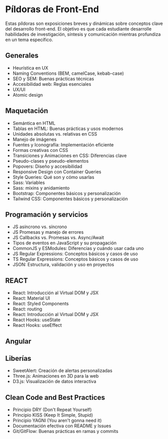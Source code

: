 # **Píldoras de Front-End**

Estas píldoras son exposiciones breves y dinámicas sobre conceptos clave del desarrollo front-end. El objetivo es que cada estudiante desarrolle habilidades de investigación, síntesis y comunicación mientras profundiza en un tema específico.

## **Generales**
* Heurística en UX
* Naming Conventions (BEM, camelCase, kebab-case)
* SEO y SEM: Buenas prácticas técnicas
* Accesibilidad web: Reglas esenciales
* UX/UI
* Atomic design

## **Maquetación**
* Semántica en HTML
* Tablas en HTML: Buenas prácticas y usos modernos
* Unidades absolutas vs. relativas en CSS
* Manejo de imágenes
* Fuentes y Iconografía: Implementación eficiente
* Formas creativas con CSS
* Transiciones y Animaciones en CSS: Diferencias clave
* Pseudo-clases y pseudo-elementos
* Popovers: Diseño y accesibilidad
* Responsive Design con Container Queries
* Style Queries: Qué son y cómo usarlas
* Sass: Variables
* Sass: mixins y anidamiento
* Bootstrap: Componentes básicos y personalización
* Tailwind CSS: Componentes básicos y personalización

## **Programación y servicios**
* JS asíncrono vs. síncrono
* JS Promesas y manejo de errores
* JS Callbacks vs. Promesas vs. Async/Await
* Tipos de eventos en JavaScript y su propagación
* CommonJS y ESModules: Diferencias y cuándo usar cada uno
* JS Regular Expressions: Conceptos básicos y casos de uso
* TS Regular Expressions: Conceptos básicos y casos de uso
* JSON: Estructura, validación y uso en proyectos

## **REACT**
* React: Introducción al Virtual DOM y JSX 
* React: Material UI
* React: Styled Components
* React: routing
* React: Introducción al Virtual DOM y JSX
* React Hooks: useState
* React Hooks: useEffect

## **Angular**

## **Liberías** 
* SweetAlert: Creación de alertas personalizadas
* Three.js: Animaciones en 3D para la web
* D3.js: Visualización de datos interactiva

## **Clean Code and Best Practices**
* Principio DRY (Don't Repeat Yourself)
* Principio KISS (Keep It Simple, Stupid)
* Principio YAGNI (You aren't gonna need it)
* Documentación efectiva con README y Issues
* Git/GitFlow: Buenas prácticas en ramas y commits
